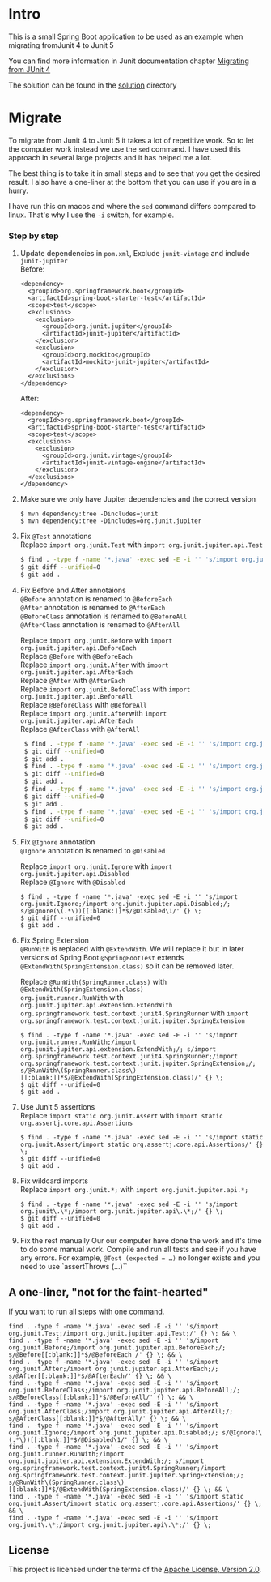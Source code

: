 # Intro
This is a small Spring Boot application to be used as an example 
when migrating fromJunit 4 to Junit 5

You can find more information in Junit documentation chapter [Migrating from JUnit 4](https://junit.org/junit5/docs/current/user-guide/#migrating-from-junit4)

The solution can be found in the [solution](solution/README.MD) directory 

# Migrate

To migrate from Junit 4 to Junit 5 it takes a lot of repetitive work. So to let the computer 
work instead we use the `sed` command. I have used this approach in several large projects and 
it has helped me a lot.   

The best thing is to take it in small steps and to see that you get the desired 
result. I also have a one-liner at the bottom that you can use if you are in a hurry.

I have run this on macos and where the `sed` command differs compared to linux. That's 
why I use the `-i` switch, for example.

### Step by step

1. Update dependencies in `pom.xml`, Exclude `junit-vintage` and include `junit-jupiter`   
    Before: 
    ```
    <dependency>
      <groupId>org.springframework.boot</groupId>
      <artifactId>spring-boot-starter-test</artifactId>
      <scope>test</scope>
      <exclusions>
        <exclusion>
          <groupId>org.junit.jupiter</groupId>
          <artifactId>junit-jupiter</artifactId>
        </exclusion>
        <exclusion>
          <groupId>org.mockito</groupId>
          <artifactId>mockito-junit-jupiter</artifactId>
        </exclusion>
      </exclusions>
    </dependency>
    ``` 
   After: 
    ```
    <dependency>
      <groupId>org.springframework.boot</groupId>
      <artifactId>spring-boot-starter-test</artifactId>
      <scope>test</scope>
      <exclusions>
        <exclusion>
          <groupId>org.junit.vintage</groupId>
          <artifactId>junit-vintage-engine</artifactId>
        </exclusion>
      </exclusions>
    </dependency>
    ``` 
1. Make sure we only have Jupiter dependencies and the correct version
    ```
    $ mvn dependency:tree -Dincludes=junit
    $ mvn dependency:tree -Dincludes=org.junit.jupiter
    ```
1. Fix `@Test` annotations   
    Replace `import org.junit.Test` with `import org.junit.jupiter.api.Test`
    ```bash
    $ find . -type f -name '*.java' -exec sed -E -i '' 's/import org.junit.Test;/import org.junit.jupiter.api.Test;/' {} \;
    $ git diff --unified=0
    $ git add .
    ```
1. Fix Before and After annotaions   
    `@Before` annotation is renamed to `@BeforeEach`   
    `@After` annotation is renamed to `@AfterEach`   
    `@BeforeClass` annotation is renamed to `@BeforeAll`   
    `@AfterClass` annotation is renamed to `@AfterAll`   
    
    Replace `import org.junit.Before` with `import org.junit.jupiter.api.BeforeEach`   
    Replace `@Before` with `@BeforeEach`   
    Replace `import org.junit.After` with `import org.junit.jupiter.api.AfterEach`   
    Replace `@After` with `@AfterEach`   
    Replace `import org.junit.BeforeClass` with `import org.junit.jupiter.api.BeforeAll`   
    Replace `@BeforeClass` with `@BeforeAll`   
    Replace `import org.junit.After`with `import org.junit.jupiter.api.AfterEach`   
    Replace `@AfterClass` with `@AfterAll`   
     
   ```bash
    $ find . -type f -name '*.java' -exec sed -E -i '' 's/import org.junit.Before;/import org.junit.jupiter.api.BeforeEach;/; s/@Before[[:blank:]]*$/@BeforeEach /' {} \;
    $ git diff --unified=0
    $ git add .
    $ find . -type f -name '*.java' -exec sed -E -i '' 's/import org.junit.After;/import org.junit.jupiter.api.AfterEach;/; s/@After[[:blank:]]*$/@AfterEach/' {} \;
    $ git diff --unified=0
    $ git add .
    $ find . -type f -name '*.java' -exec sed -E -i '' 's/import org.junit.BeforeClass;/import org.junit.jupiter.api.BeforeAll;/; s/@BeforeClass[[:blank:]]*$/@BeforeAll/' {} \;
    $ git diff --unified=0
    $ git add .
    $ find . -type f -name '*.java' -exec sed -E -i '' 's/import org.junit.AfterClass;/import org.junit.jupiter.api.AfterAll;/; s/@AfterClass[[:blank:]]*$/@AfterAll/' {} \;
    $ git diff --unified=0
    $ git add .
    ```
1. Fix `@Ignore` annotation   
   `@Ignore` annotation is renamed to `@Disabled`
   
   Replace `import org.junit.Ignore` with `import org.junit.jupiter.api.Disabled`   
   Replace `@Ignore` with `@Disabled`  
   
   ```
   $ find . -type f -name '*.java' -exec sed -E -i '' 's/import org.junit.Ignore;/import org.junit.jupiter.api.Disabled;/; s/@Ignore(\(.*\))[[:blank:]]*$/@Disabled\1/' {} \;
   $ git diff --unified=0
   $ git add .
   ```   
1. Fix Spring Extension   
   `@RunWith` is replaced with `@ExtendWith`. We will replace it but in later versions of Spring Boot
   `@SpringBootTest` extends `@ExtendWith(SpringExtension.class)` so it can be removed later. 
   
   Replace `@RunWith(SpringRunner.class)` with `@ExtendWith(SpringExtension.class)`  
   `org.junit.runner.RunWith` with `org.junit.jupiter.api.extension.ExtendWith`   
   `org.springframework.test.context.junit4.SpringRunner` with `import org.springframework.test.context.junit.jupiter.SpringExtension`  
   
   ```
   $ find . -type f -name '*.java' -exec sed -E -i '' 's/import org.junit.runner.RunWith;/import org.junit.jupiter.api.extension.ExtendWith;/; s/import org.springframework.test.context.junit4.SpringRunner;/import org.springframework.test.context.junit.jupiter.SpringExtension;/; s/@RunWith\(SpringRunner.class\)[[:blank:]]*$/@ExtendWith(SpringExtension.class)/' {} \;
   $ git diff --unified=0
   $ git add .
   ```

1. Use Junit 5 assertions   
   Replace `import static org.junit.Assert` with `import static org.assertj.core.api.Assertions`  
   
   ```
   $ find . -type f -name '*.java' -exec sed -E -i '' 's/import static org.junit.Assert/import static org.assertj.core.api.Assertions/' {} \;
   $ git diff --unified=0
   $ git add .

   ```
1. Fix wildcard imports   
   Replace `import org.junit.*;` with `import org.junit.jupiter.api.*;`  
   ```
   $ find . -type f -name '*.java' -exec sed -E -i '' 's/import org.junit\.\*;/import org.junit.jupiter.api\.\*;/' {} \;
   $ git diff --unified=0
   $ git add .
   ```
1. Fix the rest manually
Our our computer have done the work and it's time to do some manual work. Compile and run all tests and see if you have any errors.
For example, `@Test (expected = …)` no longer exists and you need to use `assertThrows (…)`` 

## A one-liner, "not for the faint-hearted"
If you want to run all steps with one command.
```
find . -type f -name '*.java' -exec sed -E -i '' 's/import org.junit.Test;/import org.junit.jupiter.api.Test;/' {} \; && \
find . -type f -name '*.java' -exec sed -E -i '' 's/import org.junit.Before;/import org.junit.jupiter.api.BeforeEach;/; s/@Before[[:blank:]]*$/@BeforeEach /' {} \; && \
find . -type f -name '*.java' -exec sed -E -i '' 's/import org.junit.After;/import org.junit.jupiter.api.AfterEach;/; s/@After[[:blank:]]*$/@AfterEach/' {} \; && \
find . -type f -name '*.java' -exec sed -E -i '' 's/import org.junit.BeforeClass;/import org.junit.jupiter.api.BeforeAll;/; s/@BeforeClass[[:blank:]]*$/@BeforeAll/' {} \; && \
find . -type f -name '*.java' -exec sed -E -i '' 's/import org.junit.AfterClass;/import org.junit.jupiter.api.AfterAll;/; s/@AfterClass[[:blank:]]*$/@AfterAll/' {} \; && \
find . -type f -name '*.java' -exec sed -E -i '' 's/import org.junit.Ignore;/import org.junit.jupiter.api.Disabled;/; s/@Ignore(\(.*\))[[:blank:]]*$/@Disabled\1/' {} \; && \
find . -type f -name '*.java' -exec sed -E -i '' 's/import org.junit.runner.RunWith;/import org.junit.jupiter.api.extension.ExtendWith;/; s/import org.springframework.test.context.junit4.SpringRunner;/import org.springframework.test.context.junit.jupiter.SpringExtension;/; s/@RunWith\(SpringRunner.class\)[[:blank:]]*$/@ExtendWith(SpringExtension.class)/' {} \; && \
find . -type f -name '*.java' -exec sed -E -i '' 's/import static org.junit.Assert/import static org.assertj.core.api.Assertions/' {} \; && \
find . -type f -name '*.java' -exec sed -E -i '' 's/import org.junit\.\*;/import org.junit.jupiter.api\.\*;/' {} \;

``` 

## License

This project is licensed under the terms of the [Apache License, Version 2.0](LICENSE).





